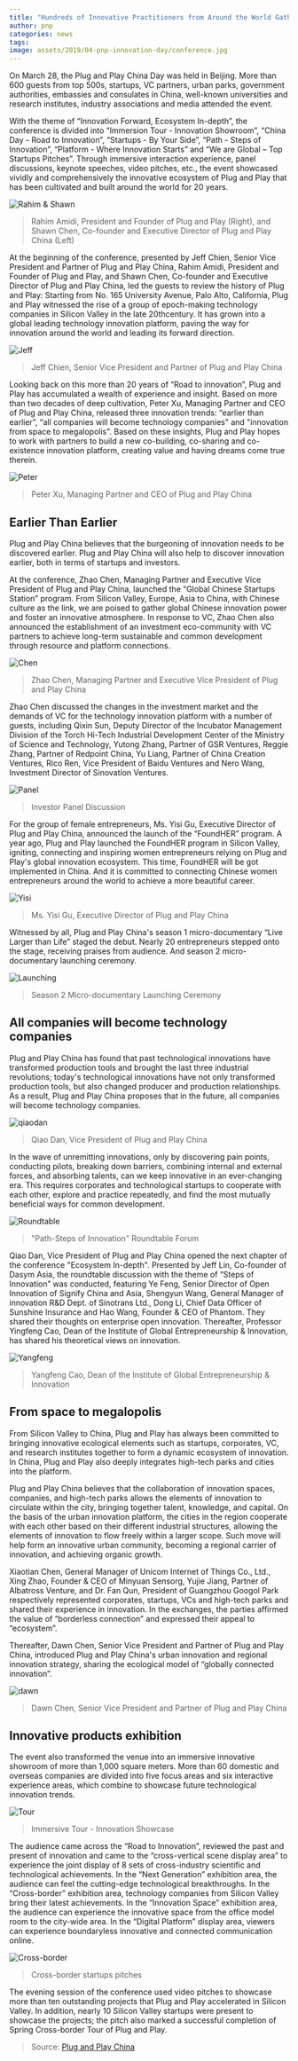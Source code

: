 ```yaml
---
title: "Hundreds of Innovative Practitioners from Around the World Gather at Plug and Play China Day 2019"
author: pnp
categories: news
tags:
image: assets/2019/04-pnp-innovation-day/conference.jpg
---
```


On March 28, the Plug and Play China Day was held in Beijing. More than 600 guests from top 500s, startups, VC partners, urban parks, government authorities, embassies and consulates in China, well-known universities and research institutes, industry associations and media attended the event.

With the theme of “Innovation Forward, Ecosystem In-depth”, the conference is divided into “Immersion Tour - Innovation Showroom”, “China Day - Road to Innovation”, “Startups - By Your Side”, “Path - Steps of Innovation”, “Platform - Where Innovation Starts” and “We are Global – Top Startups Pitches”. Through immersive interaction experience, panel discussions, keynote speeches, video pitches, etc., the event showcased vividly and comprehensively the innovative ecosystem of Plug and Play that has been cultivated and built around the world for 20 years.

![Rahim & Shawn](/assets/2019/04-pnp-innovation-day/shawn-rahim.jpg)

> Rahim Amidi, President and Founder of Plug and Play (Right), and Shawn Chen, Co-founder and Executive Director of Plug and Play China (Left)

At the beginning of the conference, presented by Jeff Chien, Senior Vice President and Partner of Plug and Play China, Rahim Amidi, President and Founder of Plug and Play, and Shawn Chen, Co-founder and Executive Director of Plug and Play China, led the guests to review the history of Plug and Play: Starting from No. 165 University Avenue, Palo Alto, California, Plug and Play witnessed the rise of a group of epoch-making technology companies in Silicon Valley in the late 20thcentury. It has grown into a global leading technology innovation platform, paving the way for innovation around the world and leading its forward direction.

![Jeff](/assets/2019/04-pnp-innovation-day/jeff.jpg)

> Jeff Chien, Senior Vice President and Partner of Plug and Play China

Looking back on this more than 20 years of “Road to innovation”, Plug and Play has accumulated a wealth of experience and insight. Based on more than two decades of deep cultivation, Peter Xu, Managing Partner and CEO of Plug and Play China, released three innovation trends: “earlier than earlier”, “all companies will become technology companies" and "innovation from space to megalopolis". Based on these insights, Plug and Play hopes to work with partners to build a new co-building, co-sharing and co-existence innovation platform, creating value and having dreams come true therein.

![Peter](/assets/2019/04-pnp-innovation-day/peter.jpg)

> Peter Xu, Managing Partner and CEO of Plug and Play China

## Earlier Than Earlier

Plug and Play China believes that the burgeoning of innovation needs to be discovered earlier. Plug and Play China will also help to discover innovation earlier, both in terms of startups and investors.

At the conference, Zhao Chen, Managing Partner and Executive Vice President of Plug and Play China, launched the “Global Chinese Startups Station” program. From Silicon Valley, Europe, Asia to China, with Chinese culture as the link, we are poised to gather global Chinese innovation power and foster an innovative atmosphere. In response to VC, Zhao Chen also announced the establishment of an investment eco-community with VC partners to achieve long-term sustainable and common development through resource and platform connections.

![Chen](/assets/2019/04-pnp-innovation-day/chen.jpg)

> Zhao Chen, Managing Partner and Executive Vice President of Plug and Play China

Zhao Chen discussed the changes in the investment market and the demands of VC for the technology innovation platform with a number of guests, including Qixin Sun, Deputy Director of the Incubator Management Division of the Torch Hi-Tech Industrial Development Center of the Ministry of Science and Technology, Yutong Zhang, Partner of GSR Ventures, Reggie Zhang, Partner of Redpoint China, Yu Liang, Partner of China Creation Ventures, Rico Ren, Vice President of Baidu Ventures and Nero Wang, Investment Director of Sinovation Ventures.

![Panel](/assets/2019/04-pnp-innovation-day/panel.jpg)

> Investor Panel Discussion

For the group of female entrepreneurs, Ms. Yisi Gu, Executive Director of Plug and Play China, announced the launch of the “FoundHER” program. A year ago, Plug and Play launched the FoundHER program in Silicon Valley, igniting, connecting and inspiring women entrepreneurs relying on Plug and Play's global innovation ecosystem. This time, FoundHER will be got implemented in China. And it is committed to connecting Chinese women entrepreneurs around the world to achieve a more beautiful career.

![Yisi](/assets/2019/04-pnp-innovation-day/yisi.jpg)

> Ms. Yisi Gu, Executive Director of Plug and Play China

Witnessed by all, Plug and Play China's season 1 micro-documentary “Live Larger than Life” staged the debut. Nearly 20 entrepreneurs stepped onto the stage, receiving praises from audience. And season 2 micro-documentary launching ceremony.

![Launching](/assets/2019/04-pnp-innovation-day/launching.jpg)

> Season 2 Micro-documentary Launching Ceremony

## All companies will become technology companies

Plug and Play China has found that past technological innovations have transformed production tools and brought the last three industrial revolutions; today's technological innovations have not only transformed production tools, but also changed producer and production relationships. As a result, Plug and Play China proposes that in the future, all companies will become technology companies.

![qiaodan](/assets/2019/04-pnp-innovation-day/qiandan.jpg)

> Qiao Dan, Vice President of Plug and Play China  

In the wave of unremitting innovations, only by discovering pain points, conducting pilots, breaking down barriers, combining internal and external forces, and absorbing talents, can we keep innovative in an ever-changing era. This requires corporates and technological startups to cooperate with each other, explore and practice repeatedly, and find the most mutually beneficial ways for common development.

![Roundtable](/assets/2019/04-pnp-innovation-day/roundtable.jpg)

> "Path-Steps of Innovation" Roundtable Forum

Qiao Dan, Vice President of Plug and Play China opened the next chapter of the conference "Ecosystem In-depth". Presented by Jeff Lin, Co-founder of Dasym Asia, the roundtable discussion with the theme of “Steps of Innovation” was conducted, featuring Ye Feng, Senior Director of Open Innovation of Signify China and Asia, Shengyun Wang, General Manager of innovation R&D Dept. of Sinotrans Ltd., Dong Li, Chief Data Officer of Sunshine Insurance and Hao Wang, Founder & CEO of Phantom. They shared their thoughts on enterprise open innovation. Thereafter, Professor Yingfeng Cao, Dean of the Institute of Global Entrepreneurship & Innovation, has shared his theoretical views on innovation.

![Yangfeng](/assets/2019/04-pnp-innovation-day/yangfeng.jpg)

> Yangfeng Cao, Dean of the Institute of Global Entrepreneurship & Innovation

## From space to megalopolis

From Silicon Valley to China, Plug and Play has always been committed to bringing innovative ecological elements such as startups, corporates, VC, and research institutes together to form a dynamic ecosystem of innovation. In China, Plug and Play also deeply integrates high-tech parks and cities into the platform.

Plug and Play China believes that the collaboration of innovation spaces, companies, and high-tech parks allows the elements of innovation to circulate within the city, bringing together talent, knowledge, and capital. On the basis of the urban innovation platform, the cities in the region cooperate with each other based on their different industrial structures, allowing the elements of innovation to flow freely within a larger scope. Such move will help form an innovative urban community, becoming a regional carrier of innovation, and achieving organic growth.

Xiaotian Chen, General Manager of Unicom Internet of Things Co., Ltd., Xing Zhao, Founder & CEO of Minyuan Sensorg, Yujie Jiang, Partner of Albatross Venture, and Dr. Fan Qun, President of Guangzhou Googol Park respectively represented corporates, startups, VCs and high-tech parks and shared their experience in innovation. In the exchanges, the parties affirmed the value of “borderless connection” and expressed their appeal to “ecosystem”.

Thereafter, Dawn Chen, Senior Vice President and Partner of Plug and Play China, introduced Plug and Play China's urban innovation and regional innovation strategy, sharing the ecological model of “globally connected innovation”.

![dawn](/assets/2019/04-pnp-innovation-day/dawn.jpg)

> Dawn Chen, Senior Vice President and Partner of Plug and Play China

## Innovative products exhibition

The event also transformed the venue into an immersive innovative showroom of more than 1,000 square meters. More than 60 domestic and overseas companies are divided into five focus areas and six interactive experience areas, which combine to showcase future technological innovation trends.

![Tour](/assets/2019/04-pnp-innovation-day/tour.jpg)

> Immersive Tour - Innovation Showcase

The audience came across the “Road to Innovation”, reviewed the past and present of innovation and came to the “cross-vertical scene display area” to experience the joint display of 8 sets of cross-industry scientific and technological achievements. In the “Next Generation” exhibition area, the audience can feel the cutting-edge technological breakthroughs. In the “Cross-border” exhibition area, technology companies from Silicon Valley bring their latest achievements. In the “Innovation Space” exhibition area, the audience can experience the innovative space from the office model room to the city-wide area. In the “Digital Platform” display area, viewers can experience boundaryless innovative and connected communication online.

![Cross-border](/assets/2019/04-pnp-innovation-day/cross-border.jpg)

> Cross-border startups pitches

The evening session of the conference used video pitches to showcase more than ten outstanding projects that Plug and Play accelerated in Silicon Valley. In addition, nearly 10 Silicon Valley startups were present to showcase the projects; the pitch also marked a successful completion of Spring Cross-border Tour of Plug and Play.

> Source: [Plug and Play China](http://pnpchina.com/resources/chinadayen0411)
